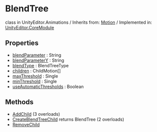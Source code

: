 # BlendTree
class in UnityEditor.Animations
 / Inherits from: <a href="https://docs.unity3d.com/6000.0/Documentation/ScriptReference/Motion.html" target="_blank">Motion</a> / Implemented in: <a href="https://docs.unity3d.com/6000.0/Documentation/ScriptReference/UnityEditor.CoreModule.html" target="_blank">UnityEditor.CoreModule</a>
## Properties
- <a href="https://docs.unity3d.com/6000.0/Documentation/ScriptReference/BlendTree-blendParameter.html" target="_blank">blendParameter</a> : String
- <a href="https://docs.unity3d.com/6000.0/Documentation/ScriptReference/BlendTree-blendParameterY.html" target="_blank">blendParameterY</a> : String
- <a href="https://docs.unity3d.com/6000.0/Documentation/ScriptReference/BlendTree-blendType.html" target="_blank">blendType</a> : BlendTreeType
- <a href="https://docs.unity3d.com/6000.0/Documentation/ScriptReference/BlendTree-children.html" target="_blank">children</a> : ChildMotion[]
- <a href="https://docs.unity3d.com/6000.0/Documentation/ScriptReference/BlendTree-maxThreshold.html" target="_blank">maxThreshold</a> : Single
- <a href="https://docs.unity3d.com/6000.0/Documentation/ScriptReference/BlendTree-minThreshold.html" target="_blank">minThreshold</a> : Single
- <a href="https://docs.unity3d.com/6000.0/Documentation/ScriptReference/BlendTree-useAutomaticThresholds.html" target="_blank">useAutomaticThresholds</a> : Boolean
## Methods
- <a href="https://docs.unity3d.com/6000.0/Documentation/ScriptReference/BlendTree.AddChild.html" target="_blank">AddChild</a> (3 overloads)
- <a href="https://docs.unity3d.com/6000.0/Documentation/ScriptReference/BlendTree.CreateBlendTreeChild.html" target="_blank">CreateBlendTreeChild</a> returns BlendTree (2 overloads)
- <a href="https://docs.unity3d.com/6000.0/Documentation/ScriptReference/BlendTree.RemoveChild.html" target="_blank">RemoveChild</a>
